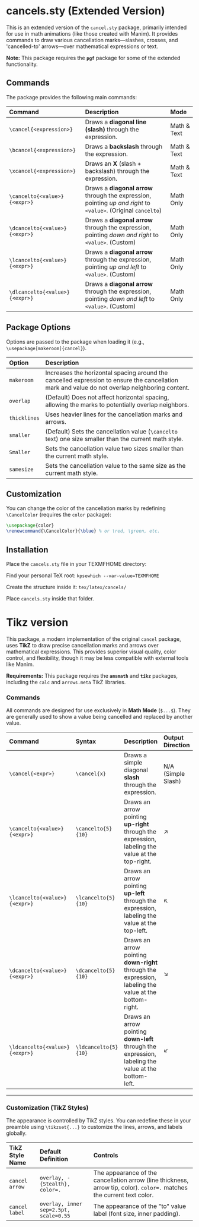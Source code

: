 # cancels.sty (Extended Version)

This is an extended version of the `cancel.sty` package, primarily intended for use in math animations (like those created with Manim). It provides commands to draw various cancellation marks—slashes, crosses, and 'cancelled-to' arrows—over mathematical expressions or text.

**Note:** This package requires the **`pgf`** package for some of the extended functionality.

## Commands

The package provides the following main commands:

| Command | Description | Mode |
| :--- | :--- | :--- |
| `\cancel{<expression>}` | Draws a **diagonal line (slash)** through the expression. | Math & Text |
| `\bcancel{<expression>}` | Draws a **backslash** through the expression. | Math & Text |
| `\xcancel{<expression>}` | Draws an **X** (slash + backslash) through the expression. | Math & Text |
| `\cancelto{<value>}{<expr>}` | Draws a **diagonal arrow** through the expression, pointing *up and right* to `<value>`. (Original `cancelto`) | Math Only |
| `\dcancelto{<value>}{<expr>}` | Draws a **diagonal arrow** through the expression, pointing *down and right* to `<value>`. (Custom) | Math Only |
| `\lcancelto{<value>}{<expr>}` | Draws a **diagonal arrow** through the expression, pointing *up and left* to `<value>`. (Custom) | Math Only |
| `\dlcancelto{<value>}{<expr>}` | Draws a **diagonal arrow** through the expression, pointing *down and left* to `<value>`. (Custom) | Math Only |

## Package Options

Options are passed to the package when loading it (e.g., `\usepackage[makeroom]{cancel}`).

| Option | Description |
| :--- | :--- |
| `makeroom` | Increases the horizontal spacing around the cancelled expression to ensure the cancellation mark and value do not overlap neighboring content. |
| `overlap` | (Default) Does not affect horizontal spacing, allowing the marks to potentially overlap neighbors. |
| `thicklines` | Uses heavier lines for the cancellation marks and arrows. |
| `smaller` | (Default) Sets the cancellation value (`\cancelto` text) one size smaller than the current math style. |
| `Smaller` | Sets the cancellation value two sizes smaller than the current math style. |
| `samesize` | Sets the cancellation value to the same size as the current math style. |

## Customization

You can change the color of the cancellation marks by redefining `\CancelColor` (requires the `color` package):

```latex
\usepackage{color}
\renewcommand{\CancelColor}{\blue} % or \red, \green, etc.
```

## Installation
Place the `cancels.sty` file in your TEXMFHOME directory:

Find your personal TeX root: `kpsewhich --var-value=TEXMFHOME`

Create the structure inside it: `tex/latex/cancels/`

Place `cancels.sty` inside that folder.

# Tikz version

This package, a modern implementation of the original `cancel` package, uses **TikZ** to draw precise cancellation marks and arrows over mathematical expressions. This provides superior visual quality, color control, and flexibility, though it may be less compatible with external tools like Manim.

**Requirements:** This package requires the **`amsmath`** and **`tikz`** packages, including the `calc` and `arrows.meta` TikZ libraries.

### Commands

All commands are designed for use exclusively in **Math Mode** (`$...$`). They are generally used to show a value being cancelled and replaced by another value.

| Command | Syntax | Description | Output Direction |
| :--- | :--- | :--- | :--- |
| `\cancel{<expr>}` | `\cancel{x}` | Draws a simple diagonal **slash** through the expression. | N/A (Simple Slash) |
| `\cancelto{<value>}{<expr>}` | `\cancelto{5}{10}` | Draws an arrow pointing **up-right** through the expression, labeling the value at the top-right. | ↗️ |
| `\lcancelto{<value>}{<expr>}` | `\lcancelto{5}{10}` | Draws an arrow pointing **up-left** through the expression, labeling the value at the top-left. | ↖️ |
| `\dcancelto{<value>}{<expr>}` | `\dcancelto{5}{10}` | Draws an arrow pointing **down-right** through the expression, labeling the value at the bottom-right. | ↘️ |
| `\ldcancelto{<value>}{<expr>}` | `\ldcancelto{5}{10}` | Draws an arrow pointing **down-left** through the expression, labeling the value at the bottom-left. | ↙️ |

***

### Customization (TikZ Styles)

The appearance is controlled by TikZ styles. You can redefine these in your preamble using `\tikzset{...}` to customize the lines, arrows, and labels globally.

| TikZ Style Name | Default Definition | Controls |
| :--- | :--- | :--- |
| `cancel arrow` | `overlay, -{Stealth}, color=.` | The appearance of the cancellation arrow (line thickness, arrow tip, color). `color=.` matches the current text color. |
| `cancel label` | `overlay, inner sep=2.5pt, scale=0.55` | The appearance of the "to" value label (font size, inner padding). |

